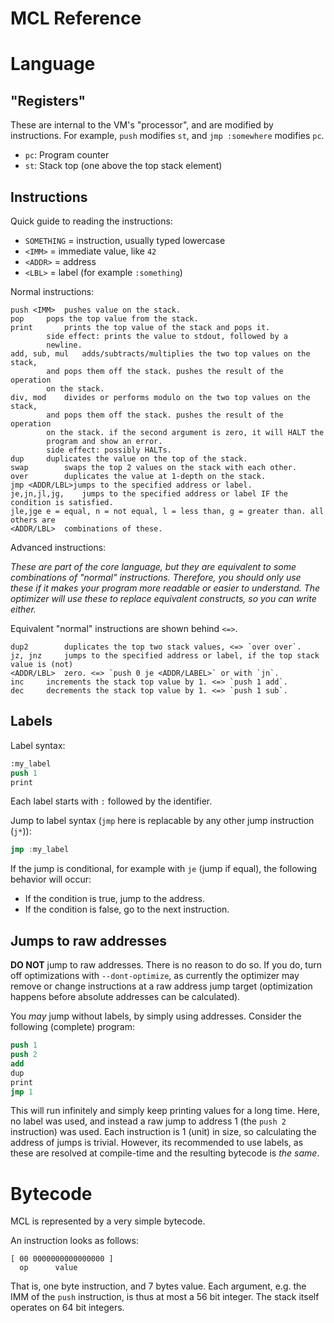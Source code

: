 # MCL Reference

# Language

## "Registers"

These are internal to the VM's "processor", and are modified by instructions. For example, `push` modifies `st`, and `jmp :somewhere` modifies `pc`.

- `pc`: Program counter
- `st`: Stack top (one above the top stack element)

## Instructions

Quick guide to reading the instructions:

- `SOMETHING` = instruction, usually typed lowercase
- `<IMM>` = immediate value, like `42`
- `<ADDR>` = address
- `<LBL>` = label (for example `:something`)

Normal instructions:

```
push <IMM>	pushes value on the stack.
pop		pops the top value from the stack.
print		prints the top value of the stack and pops it.
		side effect: prints the value to stdout, followed by a 
		newline.
add, sub, mul	adds/subtracts/multiplies the two top values on the stack, 
		and pops them off the stack. pushes the result of the operation
		on the stack.
div, mod	divides or performs modulo on the two top values on the stack, 
		and pops them off the stack. pushes the result of the operation
		on the stack. if the second argument is zero, it will HALT the
		program and show an error.
		side effect: possibly HALTs.
dup		duplicates the value on the top of the stack.
swap		swaps the top 2 values on the stack with each other.
over		duplicates the value at 1-depth on the stack.
jmp <ADDR/LBL>jumps to the specified address or label.
je,jn,jl,jg,	jumps to the specified address or label IF the condition is satisfied.
jle,jge	e = equal, n = not equal, l = less than, g = greater than. all others are 
<ADDR/LBL>	combinations of these.
```

Advanced instructions:

*These are part of the core language, but they are equivalent to some combinations of "normal" instructions. Therefore, you should only use these if it makes your program more readable or easier to understand. The optimizer will use these to replace equivalent constructs, so you can write either.*

Equivalent "normal" instructions are shown behind `<=>`.

```
dup2		duplicates the top two stack values, <=> `over over`.
jz, jnz 	jumps to the specified address or label, if the top stack value is (not)
<ADDR/LBL>	zero. <=> `push 0 je <ADDR/LABEL>` or with `jn`.
inc		increments the stack top value by 1. <=> `push 1 add`.
dec		decrements the stack top value by 1. <=> `push 1 sub`.
``` 

## Labels

Label syntax:
```nasm
:my_label
push 1
print
```

Each label starts with `:` followed by the identifier.

Jump to label syntax (`jmp` here is replacable by any other jump instruction (`j*`)):
```nasm
jmp :my_label
```

If the jump is conditional, for example with `je` (jump if equal), the following behavior will occur:

- If the condition is true, jump to the address.
- If the condition is false, go to the next instruction.

## Jumps to raw addresses

**DO NOT** jump to raw addresses. There is no reason to do so. If you do, turn off optimizations with `--dont-optimize`, as currently the optimizer may remove or change instructions at a raw address jump target (optimization happens before absolute addresses can be calculated).

You *may* jump without labels, by simply using addresses. Consider the following (complete) program:

```nasm
push 1
push 2
add
dup
print
jmp 1
```

This will run infinitely and simply keep printing values for a long time. Here, no label was used, and instead a raw jump to address 1 (the `push 2` instruction) was used. 
Each instruction is 1 (unit) in size, so calculating the address of jumps is trivial. However, its recommended to use labels, as these are resolved at compile-time and the 
resulting bytecode is *the same*.

# Bytecode

MCL is represented by a very simple bytecode.

An instruction looks as follows:

```
[ 00 0000000000000000 ]
  op      value
```

That is, one byte instruction, and 7 bytes value.
Each argument, e.g. the IMM of the `push` instruction, is thus at most a 56 bit integer.
The stack itself operates on 64 bit integers.
